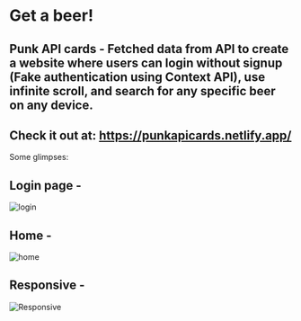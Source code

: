 # Get a beer! 

## Punk API cards - Fetched data from API to create a website where users can login without signup (Fake authentication using Context API), use infinite scroll, and search for any specific beer on any device.

## Check it out at: https://punkapicards.netlify.app/

Some glimpses:

## Login page - 
![login](https://github.com/akankshaajoshi/punk-api-cards/assets/91690660/7a5d3bb6-7980-4ef7-b674-8b410c6c924b)

## Home -
![home](https://github.com/akankshaajoshi/punk-api-cards/assets/91690660/75a99891-b910-496c-a6bb-491df8c7c520)

## Responsive - 
![Responsive](https://github.com/akankshaajoshi/punk-api-cards/assets/91690660/a4f728b0-bc93-4c28-a40f-21363337ab46)
